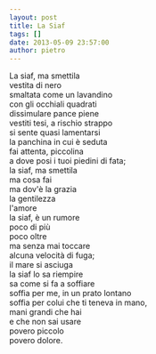 ```yaml
---
layout: post
title: La Siaf
tags: []
date: 2013-05-09 23:57:00
author: pietro
---
```

La siaf, ma smettila<br/>vestita di nero<br/>smaltata come un lavandino<br/>con gli occhiali quadrati<br/>dissimulare pance piene<br/>vestiti tesi, a rischio strappo<br/>si sente quasi lamentarsi<br/>la panchina in cui è seduta<br/>fai attenta, piccolina<br/>a dove posi i tuoi piedini di fata;<br/>la siaf, ma smettila<br/>ma cosa fai<br/>ma dov'è la grazia<br/>la gentilezza<br/>l'amore<br/>la siaf, è un rumore<br/>poco di più<br/>poco oltre<br/>ma senza mai toccare<br/>alcuna velocità di fuga;<br/>il mare si asciuga<br/>la siaf lo sa riempire<br/>sa come si fa a soffiare<br/>soffia per me, in un prato lontano<br/>soffia per colui che ti teneva in mano,<br/>mani grandi che hai<br/>e che non sai usare<br/>povero piccolo<br/>povero dolore.

